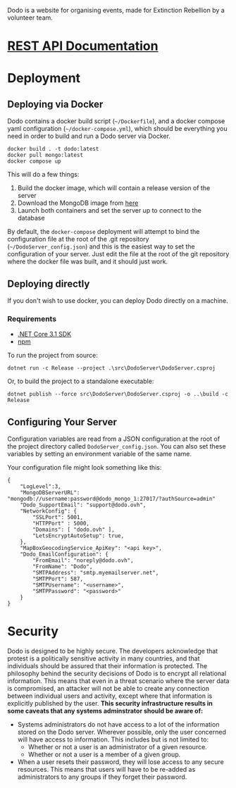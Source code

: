 Dodo is a website for organising events, made for Extinction Rebellion by a volunteer team.

# [REST API Documentation](https://documenter.getpostman.com/view/8888079/SW15xbbc?version=latest)

# Deployment

## Deploying via Docker

Dodo contains a docker build script (`~/Dockerfile`), and a docker compose yaml configuration (`~/docker-compose.yml`), which should be everything you need in order to build and run a Dodo server via Docker.

```
docker build . -t dodo:latest
docker pull mongo:latest
docker compose up
```

This will do a few things:

1. Build the docker image, which will contain a release version of the server
2. Download the MongoDB image from [here](https://hub.docker.com/_/mongo/)
3. Launch both containers and set the server up to connect to the database

By default, the `docker-compose` deployment will attempt to bind the configuration file at the root of the .git repository (`~/DodoServer_config.json`) and this is the easiest way to set the configuration of your server. Just edit the file at the root of the git repository where the docker file was built, and it should just work.

## Deploying directly

If you don't wish to use docker, you can deploy Dodo directly on a machine.

### Requirements

- [.NET Core 3.1 SDK](https://dotnet.microsoft.com/download/dotnet/3.1)
- [npm](https://www.npmjs.com/get-npm)

To run the project from source:

```
dotnet run -c Release --project .\src\DodoServer\DodoServer.csproj
```

Or, to build the project to a standalone executable:

```
dotnet publish --force src\DodoServer\DodoServer.csproj -o ..\build -c Release
```

## Configuring Your Server

Configuration variables are read from a JSON configuration at the root of the project directory called `DodoServer_config.json`. You can also set these variables by setting an environment variable of the same name.

Your configuration file might look something like this:

```
{
	"LogLevel":3,
	"MongoDBServerURL": "mongodb://username:password@dodo_mongo_1:27017/?authSource=admin"
	"Dodo_SupportEmail": "support@dodo.ovh",
	"NetworkConfig": {
		"SSLPort": 5001,
		"HTTPPort" : 5000,
		"Domains": [ "dodo.ovh" ],
		"LetsEncryptAutoSetup": true,
	},
	"MapBoxGeocodingService_ApiKey": "<api key>",
	"Dodo_EmailConfiguration": {
		"FromEmail": "noreply@dodo.ovh",
		"FromName": "Dodo",
		"SMTPAddress": "smtp.myemailserver.net",
		"SMTPPort": 587,
		"SMTPUsername": "<username>",
		"SMTPPassword": "<password>"
	}
}
```

# Security

Dodo is designed to be highly secure. The developers acknowledge that protest is a politically sensitive activity in many countries, and that individuals should be assured that their information is protected. The philosophy behind the security decisions of Dodo is to encrypt all relational information. This means that even in a threat scenario where the server data is compromised, an attacker will not be able to create any connection between individual users and activity, except where that information is explicitly published by the user. **This security infrastructure results in some caveats that any systems adminstrator should be aware of:**

-   Systems administrators do not have access to a lot of the information stored on the Dodo server. Wherever possible, only the user concerned will have access to information. This includes but is not limited to:
    -   Whether or not a user is an administrator of a given resource.
    -   Whether or not a user is a member of a given group.
-   When a user resets their password, they will lose access to any secure resources. This means that users will have to be re-added as administrators to any groups if they forget their password.
